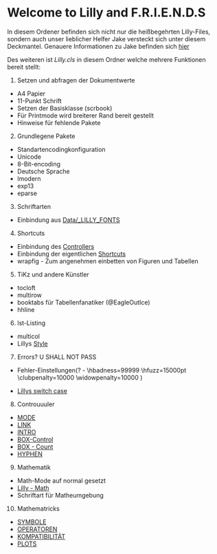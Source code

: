 # Welcome to Lilly and F.R.I.E.N.D.S

In diesem Ordener befinden sich nicht nur die heißbegehrten Lilly-Files, sondern auch unser lieblicher Helfer Jake versteckt
sich unter diesem Deckmantel. 
Genauere Informationen zu Jake befinden sich [hier](Jake/README.md)

Des weiteren ist *Lilly.cls* in diesem Ordner welche mehrere Funktionen bereit stellt: 
1. Setzen und abfragen der Dokumentwerte
 * A4 Papier
 * 11-Punkt Schrift
 * Setzen der Basisklasse (scrbook)
 * Für Printmode wird breiterer Rand bereit gestellt
 * Hinweise für fehlende Pakete

2. Grundlegene Pakete 
 * Standartencodingkonfiguration
 * Unicode 
 * 8-Bit-encoding
 * Deutsche Sprache
 * lmodern
 * exp13
 * eparse
 
3. Schriftarten
  * Einbindung aus [Data/_LILLY_FONTS](..Lilly_Files/Data/_LILLY_FONTS)
  
4. Shortcuts 
  * Einbindung des [Controllers](../Lilly_Files/Controllers/_LILLY_ENVIRONMENT_CONTROLLER)
  * Einbindung der eigentlichen [Shortcuts](../Lilly_Files/Helper/_LILLY_SHORTCUTS)
  * wrapfig - Zum angenehmen einbetten von Figuren und Tabellen
  
5. TiKz und andere Künstler
  * tocloft
  * multirow
  * booktabs für Tabellenfanatiker (@EagleOutIce)
  * hhline
  
6. lst-Listing

  * multicol
  * Lillys [Style](../Lilly_Files/Listings/_LILLY_LISTINGS_STYLE)
  
7. Errors? U SHALL NOT PASS
  * Fehler-Einstellungen(? - \hbadness=99999
\hfuzz=15000pt
\clubpenalty=10000
\widowpenalty=10000 ) 

  * [Lillys switch case](../Lilly_Files/Helper/_LILLY_SWITCH_CASE)
  
8. Controuuuler
  * [MODE](../Lilly_Files/Controllers/_LILLY_MODE_CONTROLLER)
  * [LINK](../Lilly_Files/Controllers/_LILLY_LINK_CONTROLLER)
  * [INTRO](../Lilly_Files/Controllers/Intro/_LILLY_INTRO_CONTROLLER)
  * [BOX-Control](../Lilly_Files/Controllers/_LILLY_BOX_CONTROLLER)
  * [BOX - Count](../Lilly_Files/Helper/_LILLY_BOX_COUNTER)
  * [HYPHEN](../Lilly_Files/Controllers/_LILLY_HYPHEN_CONTROLLER)
  
9. Mathematik
  * Math-Mode auf normal gesetzt 
  * [Lilly - Math](../Lilly_Files/Maths/_LILLY_MATHS_INCLUDES)
  * Schriftart für Matheumgebung
  
10. Mathematricks
  * [SYMBOLE](../Lilly_Files/Maths/_LILLY_MATHS_SYMBOLS)
  * [OPERATOREN](../Lilly_Files/Maths/_LILLY_MATHS_OPERATORS)
  * [KOMPATIBILITÄT](../Lilly_Files/Maths/_LILLY_MATHS_COMPATIBILITIES)
  * [PLOTS](../Lilly_Files/Maths/_LILLY_MATHS_PLOTS)
